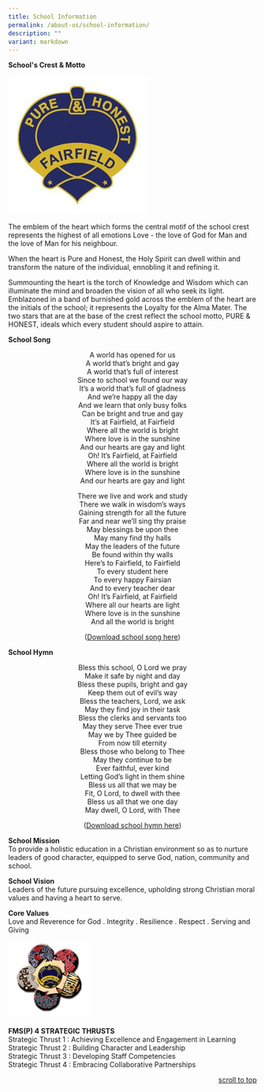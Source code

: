 ```yaml
---
title: School Information
permalink: /about-us/school-information/
description: ""
variant: markdown
---
```

<p><strong>School's Crest &amp; Motto</strong></p>



<img src="/images/info1.jpg">

<p>The emblem of the heart which forms the central motif of the school crest represents the highest of all emotions Love - the love of God for Man and the love of Man for his neighbour.</p>
<p>When the heart is Pure and Honest, the Holy Spirit can dwell within and transform the nature of the individual, ennobling it and refining it.</p>
<p>Summounting the heart is the torch of Knowledge and Wisdom which can illuminate the mind and broaden the vision of all who seek its light. Emblazoned in a band of burnished gold across the emblem of the heart are the initials of the school; it represents the Loyalty for the Alma Mater. The two stars that are at the base of the crest reflect the school motto, PURE &amp; HONEST, ideals which every student should aspire to attain.</p>




<p><strong>School Song</strong></p>
<p style="text-align: center;">A world has opened for us<br>A world that’s bright and gay<br>A world that’s full of interest<br>Since to school we found our way<br>It’s a world that’s full of gladness<br>And we’re happy all the day<br>And we learn that only busy folks<br>Can be bright and true and gay<br>It’s at Fairfield, at Fairfield<br>Where all the world is bright<br>Where love is in the sunshine<br>And our hearts are gay and light<br>Oh! It’s Fairfield, at Fairfield<br>Where all the world is bright<br>Where love is in the sunshine<br>And our hearts are gay and light</p>
<p style="text-align: center;">There we live and work and study<br>There we walk in wisdom’s ways<br>Gaining strength for all the future<br>Far and near we’ll sing thy praise<br>May blessings be upon thee<br>May many find thy halls<br>May the leaders of the future<br>Be found within thy walls<br>Here’s to Fairfield, to Fairfield<br>To every student here<br>To every happy Fairsian<br>And to every teacher dear<br>Oh! It’s Fairfield, at Fairfield<br>Where all our hearts are light<br>Where love is in the sunshine<br>And all the world is bright</p>
<p style="text-align: center;">(<a href="https://fmsp.moe.edu.sg/qql/slot/u546/2019%20Fairfield%20Methodist%20Pri/About%20Us/School%20Information/School%20Song.mp3" target="_blank" rel="noopener">Download school song here</a>)</p>
<p><strong>School Hymn</strong></p>
<p style="text-align: center;">Bless this school, O Lord we pray<br>Make it safe by night and day<br>Bless these pupils, bright and gay<br>Keep them out of evil’s way<br>Bless the teachers, Lord, we ask<br>May they find joy in their task<br>Bless the clerks and servants too<br>May they serve Thee ever true<br>May we by Thee guided be<br>From now till eternity<br>Bless those who belong to Thee<br>May they continue to be<br>Ever faithful, ever kind<br>Letting God’s light in them shine<br>Bless us all that we may be<br>Fit, O Lord, to dwell with thee<br>Bless us all that we one day<br>May dwell, O Lord, with Thee</p>
<p style="text-align: center;">(<a href="https://fmsp.moe.edu.sg/qql/slot/u546/2019%20Fairfield%20Methodist%20Pri/About%20Us/School%20Information/School%20Hymn.mp3" target="_blank" rel="noopener">Download school hymn here</a>)</p>
<p><strong>School Mission<br></strong>To provide a holistic education in a Christian environment so as to nurture leaders of good character, equipped to serve God, nation, community and school.</p>
<p><strong>School Vision<br></strong>Leaders of the future pursuing excellence, upholding strong Christian moral values and having a heart to serve.</p>
<p><strong>Core Values<br></strong>Love and Reverence for God . Integrity . Resilience . Respect . Serving and Giving</p>
<img style="width: 33%;" src="/images/info2.jpg">
<p><strong>FMS(P) 4 STRATEGIC THRUSTS<br></strong>Strategic Thrust 1 : Achieving Excellence and Engagement in Learning<br>Strategic Thrust 2 : Building Character and Leadership<br>Strategic Thrust 3 : Developing Staff Competencies<br>Strategic Thrust 4 : Embracing Collaborative Partnerships</p>
<p align="right"><a href="#top"> scroll to top </a></p>